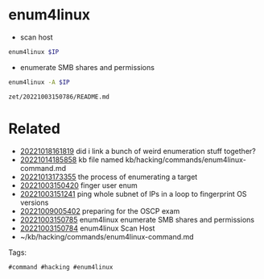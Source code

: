 # enum4linux

- scan host
```bash
enum4linux $IP
```

- enumerate SMB shares and permissions
```bash
enum4linux -A $IP
```

` zet/20221003150786/README.md `

# Related

- [20221018161819](/zet/20221018161819/README.md) did i link a bunch of weird enumeration stuff together?
- [20221014185858](/zet/20221014185858/README.md) kb file named kb/hacking/commands/enum4linux-command.md
- [20221013173355](/zet/20221013173355/README.md) the process of enumerating a target
- [20221003150420](/zet/20221003150420/README.md) finger user enum
- [20221003151241](/zet/20221003151241/README.md) ping whole subnet of IPs in a loop to fingerprint OS versions
- [20221009005402](/zet/20221009005402/README.md) preparing for the OSCP exam
- [20221003150785](/zet/20221003150785/README.md) enum4linux enumerate SMB shares and permissions
- [20221003150784](/zet/20221003150784/README.md) enum4linux Scan Host
- ~/kb/hacking/commands/enum4linux-command.md

Tags:

    #command #hacking #enum4linux 
